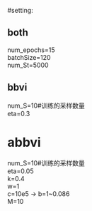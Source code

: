 #setting:  
## both  
num_epochs=15  
batchSize=120  
num_St=5000  

  
## bbvi  
num_S=10#训练的采样数量  
eta=0.3
  

# abbvi  
num_S=10#训练的采样数量  
eta=0.05  
k=0.4  
w=1  
c=10e5 -> b=1~0.086  
M=10  

